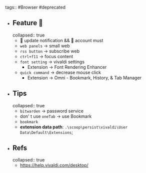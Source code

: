 tags:: #Browser #deprecated

- ## Feature 🎉
  collapsed:: true
  - 🚫 update notification && 🚫 account must
  - `web panels` -> small web
  - `rss button` -> subscribe web
  - `ctrl+f11` -> focus content
  - `font setting` -> vivaldi settings
    - Extension -> Font Rendering Enhancer
  - `quick command` -> decrease mouse click
    - Extension -> Omni - Bookmark, History, & Tab Manager
- ## Tips
  collapsed:: true
  - `bitwarden` -> password service
  - don' t use `oneTab` -> use Bookmark
  - `bookmark`
  - **extension data path**: `.\scoop\persist\vivaldi\User Data\Default\Extensions`;
- ## Refs
  collapsed:: true
  - https://help.vivaldi.com/desktop/